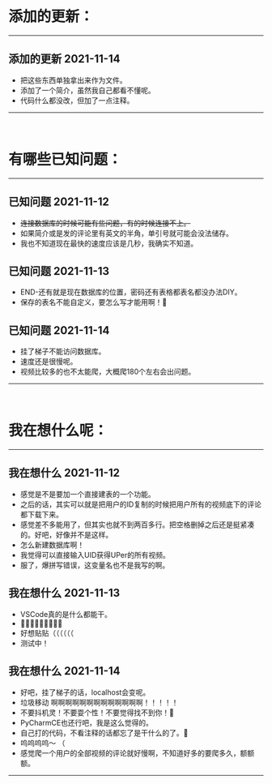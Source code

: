 # 添加的更新：

---

## 添加的更新 2021-11-14
- 把这些东西单独拿出来作为文件。
- 添加了一个简介，虽然我自己都看不懂呢。
- 代码什么都没改，但加了一点注释。

---
<br/>

# 有哪些已知问题：

---

## 已知问题 2021-11-12
- ~~连接数据库的时候可能有些问题，有的时候连接不上。~~
- 如果简介或是发的评论里有英文的半角，单引号就可能会没法储存。
- 我也不知道现在最快的速度应该是几秒，我确实不知道。

## 已知问题  2021-11-13
- END-还有就是现在数据库的位置，密码还有表格都表名都没办法DIY。
- 保存的表名不能自定义，要怎么写才能用啊！🤔

## 已知问题 2021-11-14
- 挂了梯子不能访问数据库。
- 速度还是很慢呢。
- 视频比较多的也不太能爬，大概爬180个左右会出问题。

---
<br/>

# 我在想什么呢：

---

## 我在想什么 2021-11-12
- 感觉是不是要加一个直接建表的一个功能。
- 之后的话，其实可以就是把用户的ID复制的时候把用户所有的视频底下的评论都下载下来。
- 感觉差不多能用了，但其实也就不到两百多行。把空格删掉之后还是挺紧凑的。好吧，好像并不是这样。
- 怎么新建数据库啊！
- 我觉得可以直接输入UID获得UPer的所有视频。
- 服了，爆拼写错误，这变量名也不是我写的啊。

## 我在想什么 2021-11-13
- VSCode真的是什么都能干。
- 🍋🍋🍋🍋🍋🍋🍋🍋🍋
- 好想贴贴（（（（（（
- 测试中！

## 我在想什么 2021-11-14
- 好吧，挂了梯子的话，localhost会变呢。
- 垃圾移动 啊啊啊啊啊啊啊啊啊啊啊啊啊！！！！！
- 不要抖机灵！不要耍个性！不要觉得找不到你！🙂
- PyCharmCE也还行吧，我是这么觉得的。
- 自己打的代码，不看注释的话都忘了是干什么的了。🤡
- 呜呜呜呜～ （
- 感觉爬一个用户的全部视频的评论就好慢啊，不知道好多的要爬多久，额额额。

---
